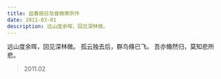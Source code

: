 ```yaml
---
title: 兹春丽日及昏微寒所作
date: 2011-03-01
description: 远山度余晖，回见深林微。
---
```


远山度余晖，回见深林微。
孤云独去后，群鸟倏已飞。
吾亦翛然归，莫知悲所悲。

> 2011.02